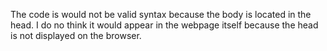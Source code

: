 The code is would not be valid syntax because the body is located in the head. I do no think it would appear in the webpage itself because the head is not displayed on the browser.
